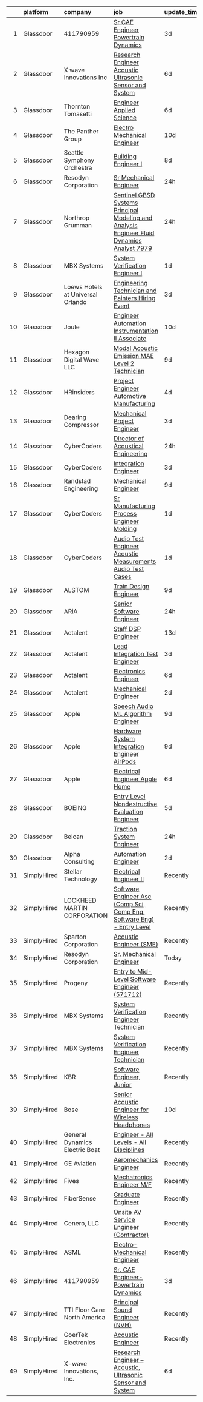 

|    | platform    | company                           | job                                                                                                                                                                                                                                                                                                                                                                                                                                                                                                                                                                                                                                                                                                                                                                                                                                                                                                                                                                                                                                                                                                                                                                                                                                                                                                                                                                                                                                    | update_time   | location            |
|---:|:------------|:----------------------------------|:---------------------------------------------------------------------------------------------------------------------------------------------------------------------------------------------------------------------------------------------------------------------------------------------------------------------------------------------------------------------------------------------------------------------------------------------------------------------------------------------------------------------------------------------------------------------------------------------------------------------------------------------------------------------------------------------------------------------------------------------------------------------------------------------------------------------------------------------------------------------------------------------------------------------------------------------------------------------------------------------------------------------------------------------------------------------------------------------------------------------------------------------------------------------------------------------------------------------------------------------------------------------------------------------------------------------------------------------------------------------------------------------------------------------------------------|:--------------|:--------------------|
|  1 | Glassdoor   | 411790959                         | [Sr  CAE Engineer Powertrain Dynamics](https://www.glassdoor.com/partner/jobListing.htm?pos=102&ao=1110586&s=58&guid=0000018248c0526cbff799bdf28f8715&src=GD_JOB_AD&t=SR&vt=w&ea=1&cs=1_9f23fcc3&cb=1659077940168&jobListingId=1008028442391&cpc=AE1C4A29E5620778&jrtk=3-0-1g94c0kkmgsqo801-1g94c0kl4ihmm800-e59738c53313f3f4--6NYlbfkN0A4alNn5c1EMjHZlECe8pxJIEKZTj16jdbpGDS6uC3CgTpqDe6PXvLp1h3jdI1UocztM-V7LUwnu8WvW-OXWFywH5lHH0vOp6VSf4CsNIOuL-cnHXGZ9PzuedBLlEL_QQxFREELezWLt2WSgIlkqdOVEeADOh237jljNICASKQImNOgY4GaG7Q5xEeZBPFIHG4vwYQaNFF7sPatB336n6mKL_-UOuOlFXiso1jdlYBcVOItojmeISlNfkUnhmTW_p80onebtj-oTLHipLOX42BlxDAaX2tKao3B0CjATppS3-fyJJMKbO-PN3bgr3iOUvIu2IfEusb98RybiAGNjIDrm4-KCUejoeXUKa2JcL3MOhJwex9BKypgA52LQvAZrDU7A1o7gg6oaLnq0Qch13LxazBFiGKD_-EgoixQUGH7h8lhiZvHxLXj63AaRWyXqRwnxzAbR_H6X5bWuJrUyhECDn_QhdqY-paj4Nbk2lW34hCEzSfQEZkfylmrjdjpxoP9wFGdArqP8f1ZKtmboBD_V2Tiawvzy8c%3D)                                                                                                                                                                                                                                                                                                                                                                                                                                                                                                                          | 3d            | Novi, MI            |
|  2 | Glassdoor   | X wave Innovations  Inc           | [Research Engineer   Acoustic  Ultrasonic Sensor and System](https://www.glassdoor.com/partner/jobListing.htm?pos=103&ao=1110586&s=58&guid=0000018248c0526cbff799bdf28f8715&src=GD_JOB_AD&t=SR&vt=w&ea=1&cs=1_d833a974&cb=1659077940168&jobListingId=1008023007042&cpc=1641D5D5536C06B6&jrtk=3-0-1g94c0kkmgsqo801-1g94c0kl4ihmm800-b068819ec5f1cad6--6NYlbfkN0BHIfC1zsKGIu0R3teaIu8liT7fbRNLaQeDQfcPJweUK9FtGyWMTNeDd1zEHevLDgmM9c9hqUONlpUtFbzT3ZiffslUtdCCpni17USCT42k68T0TmuBcqqW_ER1NZ_FGkun9mKgyGM3HFgbFvRNtkEy-PMpUdrKQ3ogIZinEeQF0987CSResEQ2Dnmf8J09L8alG2Zh12TAFddxEXN3gbfMt_Fc-kKfbStVnqUM3cvcMCsfD3gjq3zsijAGxLDPxe75_OolYnBLKSUhBp2fMoGQsqTW_GyEO0uOyLiADd9cl_5WJXAXQU5kcYY8JEafltQwlYP3z-5Sk_i--DWu98UZQsAIid333jg77n84-ux2_enwE8D5ml47elbjOiZU_PxROlSQafj0_7FvYzB9zv0tE4CMJTuLWupBhXA39LytRLEPAxWqz02JZfQjjGHgaIO4KUswt-91rJwnwTZW5gebmsNTQFlFzysBMoYWbKSIutbdUmd9Ifn-STDS2qOrmIqOsPfxbrkG-M8CzXUCYNMmwKQM7_Sow45pSKwQZGiyw6W98XKUO975)                                                                                                                                                                                                                                                                                                                                                                                                                                                                                  | 6d            | Gaithersburg, MD    |
|  3 | Glassdoor   | Thornton Tomasetti                | [Engineer   Applied Science](https://www.glassdoor.com/partner/jobListing.htm?pos=130&ao=1136043&s=58&guid=0000018248c0526cbff799bdf28f8715&src=GD_JOB_AD&t=SR&vt=w&cs=1_f4288322&cb=1659077940172&jobListingId=1008022791354&jrtk=3-0-1g94c0kkmgsqo801-1g94c0kl4ihmm800-6866a12bafd4f0ea-)                                                                                                                                                                                                                                                                                                                                                                                                                                                                                                                                                                                                                                                                                                                                                                                                                                                                                                                                                                                                                                                                                                                                            | 6d            | Albuquerque, NM     |
|  4 | Glassdoor   | The Panther Group                 | [Electro Mechanical Engineer](https://www.glassdoor.com/partner/jobListing.htm?pos=112&ao=1110586&s=58&guid=0000018248c0526cbff799bdf28f8715&src=GD_JOB_AD&t=SR&vt=w&ea=1&cs=1_5b52a4ea&cb=1659077940170&jobListingId=1008012152413&cpc=451933188B21919D&jrtk=3-0-1g94c0kkmgsqo801-1g94c0kl4ihmm800-1b4b3d4c5c5de8e7--6NYlbfkN0CNPMheye81CzYnvunZY7yovNfSZKsgaMjzK-BTgXufI2fDZqb14OtID8EITmQy8dMzcIOru73pDKHPrNY-MK7sf-TavplzRMUtNmfhs4UtBexdbvnY3PLr7KnDrYeBYwXMUoTHBfN1mJn5LLEIikLdICZG_lovf7skNNzFH6Y3acbBQ15OpWQgO0URCBp1U2w7ZWZJaor58sbIQbaTehf0bBnVT_KFgG7FzEsrqWam1DPZVPBPnf6-htANDcleFfhqgfSVFB1ZtFWKOHoTXhINk_vv5OLXiU0y2b8wj9GPKqpGvf181RwBe72aRvVUqmOLs5UZxYF2XQingyOU6wLEyQW1-5YGv94FQEb7pkkRaimbER8vavkte_p1tj2DiAAajXLh-UDwNDX-d1KOGmi-Nuh_xA5kTD3-_AUszQsHiZbpVk1dOVZ8x45wJSEoBjMl9DcJOSwjQ1pRyicQSw2A5Jz8AJ4kvkteqaPTZdzQnIQknzLTNPp_cVOdg5s0YLbDrf_CCah_zg%3D%3D)                                                                                                                                                                                                                                                                                                                                                                                                                                                                                                                                                     | 10d           | Littleton, MA       |
|  5 | Glassdoor   | Seattle Symphony Orchestra        | [Building Engineer I](https://www.glassdoor.com/partner/jobListing.htm?pos=106&ao=1110586&s=58&guid=0000018248c0526cbff799bdf28f8715&src=GD_JOB_AD&t=SR&vt=w&ea=1&cs=1_f12935cd&cb=1659077940169&jobListingId=1008017770166&cpc=DF7064BA3070673B&jrtk=3-0-1g94c0kkmgsqo801-1g94c0kl4ihmm800-dd9746400180b1f2--6NYlbfkN0AdHWfR3D8b8Eonp31kG4JxtsTQErMCr1mjBfTXxBp8Nbji8Loe1PwAk77ggdqCHAeAY-_LkGFiWz-EXb-gHgLP0rol6CnsYs_iSTwxLuVL5wpCHJzuAIcyyPKKPjVD8Cbd15OInHyhxkQXrUxc7nPaGV6a8Getz1GSPF_EVKTvl01rPre1QcpsypT5oLKobUwFCgnppVKT3vQUTMbyZYn88fliUJy4jGC8EIK68QPK5Zp4DLHDBGHzOGctDM8nSmGVgBN1S1GbiuBZolVPVX5mR2P8f7M6gIM1tETjZmYej3ycNy6iKxgHHAyE0vAi0IpKC5Y6YBrgP2MviPO5mjP5BeZXr46TkCBbM3wS499bEBmznJHBIz8XmzE8WykmfwlgU18lsbtvivRta2sjZXXIlY8BFiVtmnNaoIhdLe-D3wXwuZs7Em8nh-iNLheE6sqG8SlGip2cepKEDAXeRMBthDHV-zFER2QXaN99bw41Z7ZvWOIWUpMa2vr0r90d3d0%3D)                                                                                                                                                                                                                                                                                                                                                                                                                                                                                                                                                                           | 8d            | Seattle, WA         |
|  6 | Glassdoor   | Resodyn Corporation               | [Sr  Mechanical Engineer](https://www.glassdoor.com/partner/jobListing.htm?pos=101&ao=1110586&s=58&guid=0000018248c0526cbff799bdf28f8715&src=GD_JOB_AD&t=SR&vt=w&ea=1&cs=1_bc0668f1&cb=1659077940168&jobListingId=1008035804954&cpc=F546DE690489C073&jrtk=3-0-1g94c0kkmgsqo801-1g94c0kl4ihmm800-2942c0757819709a--6NYlbfkN0C0w0Hs4K-FXB-op-AEaD4F38yU7_A8mJekhK3sBcHv17xHXVuOCj1K9iLaBfAVWx0G2SGf65lW_sEvYSoKAXmU_DCY2Ne0xBMd9ks2qmhn9s1zaVYkTiiVJwe2H_BkzSyTmcSE2WEIhsEtbbA_tpiBtUw7usSLiz2S-buLWF6bmQn3__jlNdb5qA12VxvotSkftu8VlTQxrPa7JgY0L2RvtHougX4Ck4GHO8duupbELPRXCX_Qfm5xhSHhi8eN3jEF4iR9mwLAs3q-SzqkPCamUqabDanYgC4Q9LTCpvdUoxj53Z55ABHO9xRuw9_9MeZuH-pCavHlnbPmZSyZBsgX8u6AK2k8fYqFvKrg10Wf9or-m6iBjmztZBDmguIwc197VoyVyHG-soc836G7CEf5DYwf_cyCSKrHtQq1TVUuipJPIAeGcVdojzMrN6BC0uWBHxsMBnfmz85_GjCZq1pHQmaEBYlfT2A8MxjmWmMBGZn7uGr5j0kVUPqq3qS9Htko3Mta1J5WlwZKWuK3sOTl)                                                                                                                                                                                                                                                                                                                                                                                                                                                                                                                                                     | 24h           | Remote              |
|  7 | Glassdoor   | Northrop Grumman                  | [Sentinel  GBSD  Systems   Principal Modeling and Analysis Engineer   Fluid Dynamics Analyst  7979 ](https://www.glassdoor.com/partner/jobListing.htm?pos=110&ao=1110586&s=58&guid=0000018248c0526cbff799bdf28f8715&src=GD_JOB_AD&t=SR&vt=w&cs=1_983aaa74&cb=1659077940169&jobListingId=1008035919145&cpc=39721386339D0809&jrtk=3-0-1g94c0kkmgsqo801-1g94c0kl4ihmm800-5350d5854287b884--6NYlbfkN0DPf8Tf_oakpB62WadId2dzQiWExtALTi0lpCM--zHBL1trAzPQuAwg5oNkOU_MLY3g7wRQUCf9huknHwWEvSnG_xkDUeJuY1BwlgK_WR3myk4BOGP2ouG3wWtWISqZdjfDV0gdGAJ_wGsuT9y7AXbIIEx2q-hHWRazUUJm2Mv7MXaoq-zaBjlJUeI89z9MDlD81-nieFRnPU3fhFjAab7U7FvzMKByVmf-uHdVsWs1mmxPGnBNv3ryVPja6EwOaifY7Yw8R2XfkyXNjyjNbR9T6kAJFj684hlDtWgr0oxfvw9odnBBBXNVVC2gbIKTqG0p5fI2HCBrxWgYwY1pfcZLf0cjQecqnBd2RSJ-GTqUeXMN7gNzDwZOywJSdD9sumbjmJ3liOciVSaXvsKc2R71-8k9DpTHEx9xrAIpNp3RsjJo_djL3S1eoAWH7_pc9k_k-tBshHITYRtK05LRYfpDHzIJYGUyNRDmdodsVd4l-WAjvG2YHIfDsKPomXTqSYY2Q7zPKWqtf-U92RaEe3ZHjUo94RWY61zuM9KD79ZOvcR2-rnVtnCjphcAad7Q5PMFzSeOh8aeABuJtPgYeGts1IFyFvyv8hN5Mt_jgFLo6jVXS-MM1xGNhaItDYFqtGgNFyb-mP6-mupruKM_vEVT7Wk9-OJwdQGIcte-Al0PtBjGOeszmy5vlGlKBHkdIIDW9t83IbSnzcOxT1HFmlDtI7S9xjT9kyxyBTJcF0kIIkahuh3I5ZJCOL03Rky_U06KM_zcBccLWd1yAUDN1fZq8FWZuXb8rpVD7CrQAis4Hy9xixi0_M2lEMzqhpQtVUKo-2bA7fmAGfBkb1nG0b685z49tlPupAg9Nz54nEey467fHbjO-JhN4HEir79J19EMmnjHMlsMV0Faz9wylS0r8MgxA4NXYD8OFbfLBcwrmsiEh_ghjiDjw8uyllsazcG57nh0Jen8pv7b94TXFuDgEPMgexFUiTo%3D) | 24h           | Roy, UT             |
|  8 | Glassdoor   | MBX Systems                       | [System Verification Engineer I](https://www.glassdoor.com/partner/jobListing.htm?pos=128&ao=1136043&s=58&guid=0000018248c0526cbff799bdf28f8715&src=GD_JOB_AD&t=SR&vt=w&ea=1&cs=1_5a091950&cb=1659077940172&jobListingId=1008033823699&jrtk=3-0-1g94c0kkmgsqo801-1g94c0kl4ihmm800-d1b1591de97591fe-)                                                                                                                                                                                                                                                                                                                                                                                                                                                                                                                                                                                                                                                                                                                                                                                                                                                                                                                                                                                                                                                                                                                                   | 1d            | Libertyville, IL    |
|  9 | Glassdoor   | Loews Hotels at Universal Orlando | [Engineering Technician and Painters Hiring Event](https://www.glassdoor.com/partner/jobListing.htm?pos=111&ao=1110586&s=58&guid=0000018248c0526cbff799bdf28f8715&src=GD_JOB_AD&t=SR&vt=w&cs=1_493343ea&cb=1659077940170&jobListingId=1008028551687&cpc=82B3195DA92CAF92&jrtk=3-0-1g94c0kkmgsqo801-1g94c0kl4ihmm800-d597c8a9f7614462--6NYlbfkN0Btxs39KmTzjw_u_hUXcyTcLpNeUj18C2Nw5A7DCW0FWIDIpjSAJG27Yc7pktlnVhUUsdOClVeQTtQ3op_e7_IRDBISqi-jWiSsSF8cNzGSppOK_vMWbTHpsjLMSr_vHMzC4rmEGJje84z8rydK3upkCd0Apd8ncrEsMulo-jAZXtTYTdALWTZL2b1f0ZqStExFvmobVWjLIjNIvRCD-X26xFdbpHYoTSPDzfInXsxBU_WXmBAFOVrpaT3MoFKw7KDM7KdP9RFUtmw0ggBL-fg6LdQUyP8A9XTh0tA9lpMYf0LIuVJMdl2FKnbPQLudO1v0QO_RCNSu8_S6-UhqlHV7BkM2_2uYbXP-j483_6o4v4DLqg7ggS0aRk5s3u_RGMr650l6ZYAxMfPqdkJnEx5Qyh2C_JbeP50WUalflH27ub9Q095rzcxU7q5WISikPEp3IbgfnCKC3Rz7NB3N9Z9iIF1jycPRayNXDckUCPmzHFaf1TYCAP7SSRBvBMh4uvm5cKJlcdBn4CfxHmTRhOhNp3s5MKLQE5ipRpX0CUFIjWCwlhOugETOTyrCs4BmPlJHWyqRDvCcQ1bfram4SLEpWQOXCDZjHK9dKwnX6TCIYje4cWS6q2U6-rNYCQRyydkcmkbBjTU7l_XcrqE-NbXs53RxRqepFNAsoRZhNgKPSDu5pNx1-1lpHguNkAhh5DLpsxLRDkAAUxSazvNo-Kr5fwRjJ6qLF4PEK6pqT8jSBg%3D%3D)                                                                                                                                                                                                                                                                                                     | 3d            | Orlando, FL         |
| 10 | Glassdoor   | Joule                             | [Engineer   Automation Instrumentation   II  Associate ](https://www.glassdoor.com/partner/jobListing.htm?pos=122&ao=1110586&s=58&guid=0000018248c0526cbff799bdf28f8715&src=GD_JOB_AD&t=SR&vt=w&cs=1_1850d968&cb=1659077940171&jobListingId=1008012371954&cpc=1FDE87803EF93CD3&jrtk=3-0-1g94c0kkmgsqo801-1g94c0kl4ihmm800-ee78424998c6d671--6NYlbfkN0AXtvPDqDev6liskt-h_3vAUEMM26GmMOlWYCAn-kvNiXTWhOpXUsJAzHKzhdDJA6zHqXVxuB8wfSBkVIxqhEgnvXRKaQQ4fowc9Xs-8TmnBfGj8huXGnDxAkHh9H7OSQRS41py27xbtg6yGS1_RRkKfQI3270QD9EQP5OygTBnGKLUfjuCnIGVrK0nB8DKft0xa9BzkyIbUaLI3qp2y4-wqTwO3JA-yjSp2KyS6zXtDee81t4uQ_zMpeB2CQDdyxvFfnK3xqvNzMZ8g9G4USaxJIGMOQ6CvWxfYcoVw4egFB9hLI0cnnGXs_tXajRRQrqeoFO0xBV6PRYTWExC3_-123sJUNpFaPNRIx_ohhB4DDYHXG_-8yYvqA8eESeYbDv7ode2xLGiM1kjpFv9B3fVKwa-oahEPQEJc7lUMF94JTUuanuNokJNaLaplxo8Fi6xJDpqRKM-5mW80h-qQYsaKoBXj3z1_7-vbWtjsU2pJ0p93gBC4WMcrF7tQsK1Lwf0YYaWhGnpfraQ9Bgj3iJBflQ_rwSTOj6bo6u0Tx8XeODXnk2tbbse7K0R7pQyIYG7CTSySpbWFPoJ3X0zvtcXsM3bCGP4bGFkOSKZZo6u-w%3D%3D)                                                                                                                                                                                                                                                                                                                                                                                                                               | 10d           | West Point, PA      |
| 11 | Glassdoor   | Hexagon Digital Wave LLC          | [Modal Acoustic Emission  MAE  Level 2 Technician](https://www.glassdoor.com/partner/jobListing.htm?pos=105&ao=1110586&s=58&guid=0000018248c0526cbff799bdf28f8715&src=GD_JOB_AD&t=SR&vt=w&ea=1&cs=1_db2721ba&cb=1659077940169&jobListingId=1008014626991&cpc=55FC80EBF760BBE8&jrtk=3-0-1g94c0kkmgsqo801-1g94c0kl4ihmm800-73164d5704ffe1cb--6NYlbfkN0B_wkbVjgF1hB2Tnb2U-VUN_H1xKeJoO46EGKg0QoxHYmZbCJRLwe2_Tz5rNTkyva3bzHqfYHl51V1GB_BhBVEhrvW2Jwu5VkCSoebC34xX3hxylHiqGZyfrS4DYMnF8nzMTYGc-KmLw7yzPPQRIsuDrfWz7p81kwb5dEJW8EnCXRGj5w-BsHvVETCfV6wdJlyUiwIlHV_XIGHP-kGz1fRzEzSa01sZX0Xl01CHlJwrnN1o-lf2W1QGtKvBYq7r6VPyX8l1RW9A-1ccQu16VVYWfaavfBzUs6v_2KI1pBuX1xFPXzqi38gOnFsajiXEzywTHp7QtqvmgzkgbRvQAOdZw6ssYRwLUt1tDaupL07YVm6-iQCr1WPOlrbgSmZDgTmKkq-M_5B_xZ8NWBZ9QDWunOEhGSe3elkKRFpYYAFwpJn3-fXs4VmgCXFo3eidHpuwGVwkQHS8Cju9AvxrmWsYP7OZlTjRyzcNlHnczb-iG3Pe09jAxBmnAnZFv5wwkQeKV4uLD-fI9LgpMmHvNd9MCjzmwvuS7UqSd47TXJktwA%3D%3D)                                                                                                                                                                                                                                                                                                                                                                                                                                                                                                | 9d            | Centennial, CO      |
| 12 | Glassdoor   | HRinsiders                        | [Project Engineer Automotive Manufacturing](https://www.glassdoor.com/partner/jobListing.htm?pos=121&ao=1110586&s=58&guid=0000018248c0526cbff799bdf28f8715&src=GD_JOB_AD&t=SR&vt=w&ea=1&cs=1_c5aa3cf8&cb=1659077940171&jobListingId=1008025898976&cpc=1FDE87803EF93CD3&jrtk=3-0-1g94c0kkmgsqo801-1g94c0kl4ihmm800-60b6f212f1566fda--6NYlbfkN0C4qB7xLoDUSiE3s_WyTyKRiKAXFxmLj1Wrow-UJXKM07GC0R1Wz9IWXAjmJEwLP6ZJn33qDlVEc_dN5bHLyJm8oerBAFNxZUL1cg_C0iYkVOiqdHZ93BUqlfvWrhLRbXWycp8jGuj1RIqi6aYx40kZrLsBRz032cNVKtkROWv0No7MwMjl9HxGjnnIVsclZicXeZGUW_1XRe_61QYvoowjjjUn96U_99QUF-0MOc_6XjTXvY1pGC3PYLtFLlTp2Qctwl0wXfi1Tc8KN1iEIfLNiQysoiDyKLo7tdxnJheahbjeGxMyfPFac1E0w8fDQANXKFD0kOEeQrOmODnqwcvjUaCpUIYbLf6RXkslsl5OyIYaGcFvWVapdqe5ll_jZutoQ8rV-fKZk29AIvA_XLGGmkjiMTVA4rjQUzEzSBCUZ3jSCkPymuqAHrlJp78z3fxXV3_bhKP5_vUxvxBrFBGHjTJ2OPaAvE4KU5iU-QDsPJeaN1eli2nUiCq1rNMFB15EIqUAqIg8-Q%3D%3D)                                                                                                                                                                                                                                                                                                                                                                                                                                                                                                                                       | 4d            | Piqua, OH           |
| 13 | Glassdoor   | Dearing Compressor                | [Mechanical Project Engineer](https://www.glassdoor.com/partner/jobListing.htm?pos=108&ao=1110586&s=58&guid=0000018248c0526cbff799bdf28f8715&src=GD_JOB_AD&t=SR&vt=w&ea=1&cs=1_9eec34f5&cb=1659077940169&jobListingId=1008028098854&cpc=3DB599BF2F4828F0&jrtk=3-0-1g94c0kkmgsqo801-1g94c0kl4ihmm800-51ab463d0cbdf18a--6NYlbfkN0DAfyPevOjA9oRuvxMqDZ2I9ZB4SUJH4CCpekXu_Ea9Roroa2fwvWo2NWf8lfGdzFgCVwdiyeWrdk-4b02805ukyMekMl1WMxDpVdaB7VzaTgsB8F8dX1ZcnZQPrpVlWXLRryUB0jWTib3h1vOb6dyesd7FEYlNsxaajX6FHCa3shHPEh16s1dff6bymmWTccthFtSL_AEc8E0zDRkoPj9s1RI-VkoHbLjBMrXu-WZCveq1tX0gJLVWW_cEi59iVWomykXuVnwS-0gWVIY_yHJKaiI5QzipGzly8ZdKHC_XiTCJGpkA55tuFyNEGaWVm24t8kAxXIzawa0KAndKt8PQfV7fc4lV7_BA1K7i06auioD91eW0jbS6WOOOx764-gHobKilf7pZBWv2x-2wAuld8Y68UOe_VMAIawnmp6Zx5KrJskqiEMRrvwXHBA1Z29toAm6K5VmI1ZHseHgmZU9LBRYrwp5xOExL1XYm4OiifOBy8XXAGvbswSwQTv64NG6zMaJKUEOX50QprZLjMTDESWTEC_McQTd57xH8UkNRLwKXyIZ9aQQH)                                                                                                                                                                                                                                                                                                                                                                                                                                                                                                                 | 3d            | Youngstown, OH      |
| 14 | Glassdoor   | CyberCoders                       | [Director of Acoustical Engineering](https://www.glassdoor.com/partner/jobListing.htm?pos=125&ao=1110586&s=58&guid=0000018248c0526cbff799bdf28f8715&src=GD_JOB_AD&t=SR&vt=w&ea=1&cs=1_819ed95a&cb=1659077940172&jobListingId=1008035740746&cpc=C4A69CCDBB3B9599&jrtk=3-0-1g94c0kkmgsqo801-1g94c0kl4ihmm800-7c5cadea129ef20f--6NYlbfkN0CpFJQzrgRR8WqXWK1qKKEqALWJw739KlKqr2H-MSI4eoBlI4EFrmor2FYZMP3muM1kHeI-_o6Qc90nLntglvGly_q0m6TMBYOZiuIz25Ok8iX25teAMiSZ54O8Ubwk4T0Lx5UiBuagl9ILUNdoarghR4O_G6wXo4KQUH5mUlGUINMEzdAv1BgIM4IwzOvMnEHncx19PVzDPKqxN4-CCL2bFd555CRNK6iuikQFExfj5S8SVJKB4v2NAwwX_clbtEFZ1jGmIjMqVGbcRaLYVL6ylsj_zm692G4pd7FrBYTJNja7Lqe9GwHCLjGfK8wzWr7PO8cA9uW2YP89hmQcTmd9QYXquAwPFleJXch5lKTNvxqAzpP7aVAV17r8ZdUk4TP7zW48rri3gPetLhiSbqG1WN9fBoCKy9vLnpN94oaRZrOXSPh7rHYTy1SQYiWquQO6G0dloPWOejsuwjdp24E6YFgI78DlVKcjOFEpQDneRpElhkZ34f4voiJnldD733wZ6gduoDXs1sHxty2zysUAVsIRznlev3nsi7m3XhtiSafycSH-Wp6MRKe3A712Tp0UY86fNlpALLwsWRRrCmzfWEne1_prWYzHHilAFIIaC-FgjJC47eR89vwl4JsyiAmhU09bCRtOTrzpPEN4bGRURTznhZI51QYlqt8vLR8Px4vzc6NYkZQ-v3yf043VoAbj92dilY1zloV-hrOlk4nCutzpN0_-kh62xxd_AWSvLyqdGNmYrXpilus-E22kSQEykMX3_0LLA07FDHUff318qIqkglihZqHw95ZXSPb-LHMf-q8zZAdgXv9JyC8wq11LjAdCQx-bROsAEp7Px8CVu0XKeAoR4wq5MtQuykNC1K9M0fZqHALVguKIsr7IHQrjwo2AKJ1GzlKrhEPol25ALyHHfl5e0Afw1Sif5Qq7XUE1B578NbyWSa5mq1iYT_zsX78u926saemnQHJ8vuRG-RnGCZ1JhmTa62lduuJEDcH4sBpFLBBJnh25crHodIYlHj0MkJl_qg%3D%3D)              | 24h           | Memphis, TN         |
| 15 | Glassdoor   | CyberCoders                       | [Integration Engineer](https://www.glassdoor.com/partner/jobListing.htm?pos=118&ao=1110586&s=58&guid=0000018248c0526cbff799bdf28f8715&src=GD_JOB_AD&t=SR&vt=w&ea=1&cs=1_41dd0303&cb=1659077940171&jobListingId=1008028546426&cpc=C4A69CCDBB3B9599&jrtk=3-0-1g94c0kkmgsqo801-1g94c0kl4ihmm800-ae9a705ada014809--6NYlbfkN0CpFJQzrgRR8WqXWK1qKKEqALWJw739KlKqr2H-MSI4eoBlI4EFrmor2FYZMP3muM1_EXMsZV3kh8tIIIxw9xVUrpzFIBj_cIrh8m01nH7Y08oynxT1JJL6srTrmlosiqmP-Q_3ezAuCQJadnUFw8jDMLY489wUIEYLMKQnEDC-5XRFHDeoDMygXkrUM9YnzzFnGZUnygial-oro4PJqPJmOBZmSHs8Wr66O_MqRP1A6jy9xRgIsWQ7zZF86uVebjvcpfQiZMMqi0wxIpS955ipyQZvczPYVe70seFAKBAlwTZ-wQSiW8yFLchT-Vfi9F-OxwptxRl1HnFMYutrlDbP-UBsoNUkgZjRBG8uYC5q1v6ZIAMTNXFwUE9FFnqfJangQS65aNzXQ4pk7LEqB78e1tqL_GlBsIRP3llvoMuV5k-mQDNt-miLMzJFiZ6CMYdAPO8Yuy7i1k_VfGAc0d29xsc5w_1He91Y1HHB0yOQw5tVOnBKkzw_cZ2SWLUioNTtitI7VHm2SxfOmWqa0ttZxC5tUA6lpN-5_01ndk1YQM6iCyxkkM5UzsmX0yMkREBHnliToXvulXYdCLjK10Ko_zgxcpV4PDala5m4_f0eRYlN_T1WO5MJfFdJV-ubgt6jGwiurd8oKaCVixbyR7EBePjzu2AJoqwayQwUff_BqjvntRxur4id-8RuL8xvIFK_3burC1BcTNfdWWv80B8m_jrTjBXTD225bSPTZqUCnhBs_IO3WXURop2hHwl7lDMAP6gPUeGtv157T0oyTuJrpINIuyVVCBwTym75ctDQiHsK13B9hngK8N-WFaZL6Pv1eTSE5BuB_3w54ZD4a30lIrys9f280bBCrBuwW509wXRM3gpjzYa2fLvKZorSfVpefbSJfmu67wu-C4x5xTFNpshW3PEWfN2CXJhxQLuXw47ITRxtHoeAPuTs0-wKdjSEkTb2EYiBpAkA0I2ACnT861qeMxf5A-8%3D)                                                                          | 3d            | Torrance, CA        |
| 16 | Glassdoor   | Randstad Engineering              | [Mechanical Engineer](https://www.glassdoor.com/partner/jobListing.htm?pos=123&ao=1110586&s=58&guid=0000018248c0526cbff799bdf28f8715&src=GD_JOB_AD&t=SR&vt=w&ea=1&cs=1_7062f99a&cb=1659077940172&jobListingId=1008014630480&cpc=FA84DF7EA1EC2398&jrtk=3-0-1g94c0kkmgsqo801-1g94c0kl4ihmm800-28b851bdf87c535b--6NYlbfkN0BDx217eft1lC7uqItkaModCFPNh_e0lnHdKkvEJecXwu4gIqA7CFTnvSYR8MShG5aIZm8JF8sUvns0SK3lM58sRqmSkfk2LUUNW-iATOsqFIyiYoslLpz_Dw_aMMBjU-Nq1aGWPz10gBB6JwlZB2rsJCPTPbP1Z76ZeWEnjTJ8hiIFMRgt6sYssCwgHBK7rbToHt4qdDrkdpB7bIyP4kFIetyETPZnNVkTtB5C1-u4NRA4g60rAoGiykdtYTnBb4AQ7yehUb9hAsOWhWj_b4YESufN0iJjlRMRA9jPCqaYApiQp1Hq-JhQXMtmcnhWUVKW4uy_jhnu-8Dw4G_9h7qnJLC5BRon-s1cwy90K1P9yaKN5GwcfrQ7BUThImmAv5mOYSbEBlaNbyCWaT3RZ4vvbTRnacTmcB0Q1f2vIFRrUWyzsu2TLHkhSAeksCtu3sNQ5ViLklfoLnVuVsUsN1MPQWyKavpmOOHLrvLPAr_OdWU-KVyTNzZNFWFqFjKZpHbKzfwHfnV0lYPQayYk-aQFMAZOcU_jNd5rYrtsOeoBupWpAAafRHLniSJaoHxqAk07YF6ERBWntVmMHfYZnpG2yg2czaZzTk3Qfxc_tkasSGMX_WgHMLuM_yJse2L-xeguQChbaoSYTQ%3D%3D)                                                                                                                                                                                                                                                                                                                                                                                                                             | 9d            | Framingham, MA      |
| 17 | Glassdoor   | CyberCoders                       | [Sr  Manufacturing Process Engineer   Molding](https://www.glassdoor.com/partner/jobListing.htm?pos=126&ao=1110586&s=58&guid=0000018248c0526cbff799bdf28f8715&src=GD_JOB_AD&t=SR&vt=w&ea=1&cs=1_e31361f7&cb=1659077940172&jobListingId=1008032889034&cpc=8795CF9063CD573D&jrtk=3-0-1g94c0kkmgsqo801-1g94c0kl4ihmm800-2e5d6a0ddcb3fbe4--6NYlbfkN0CpFJQzrgRR8WqXWK1qKKEqALWJw739KlKqr2H-MSI4eoBlI4EFrmor2FYZMP3muM1rZFmqv91gHHsuIdSz9bm813xEyOSelTJIWt_lWYQ6f0AGKRUqkiNeUc_c4y7uMtzV2elu1JS1NqiFTH58NFTd0zISVqTvn8xYOooV1YKp035fUPia9jWU7nGfF_yqxhV8oNFQRtRbtabBLPJA0kj7iVE06XLNf6x-3PN-uuxXJjUtOcJpSnc9q76xq0ckkP3GsbWblFimHXd_dFwhrua9ib49f-PFBgPGYLphaYd5eeebV1Y-tFsSOxY6-P4KPBMwH_xYXk7VnPDecrVG_dAl4cK89Nr4OMvVelObV4uqVo_YOuiMomSU5MMAVKfpLmlADA2lD6d5H12JAkH_JYBSkb_RxTf_EVoBHgUZ8m8I30vTu6q3m2vMfgHQJSptrqPm7AqM21eU8FRv2HB_KKaXBZ2UncHPbgK6ZBTBUWZR9yZvKEjDOoY8J-_9IgXZQjgKeuW4-0J0LNaJXPla78aCif2cZfFa7OHZCe1kIZK0QXKCNOFnFHrG9qMqr7s00smPXN4UsIHFRwnWbWUth3Y37tOBFsdeGyGds2e4lpA0CXKhbCBAtaHI8EZ6wVtGoJZiIJt-_QASM_-NY8Ar-6851WCaEXRUKuqW8GiQ2BTcj9c9kQKXCZYck-joE_1oDJ9V_vzltOdVYch6aHePQh02uSuMDo85zF6sqLyh3-1CfkhEKEEoIL3-3k-7pBJQR13DVSwFdfcLnoEOr1Wj3XjsDWJ9Wq0FrhsZkXg2xh_q8qx-fehEF0nMQekOWHl2yK899zWZPS7tnj_jjXQqTaeucCCOec1wHYaGFjb1qYf7-N8Z4lEjsdo74YEf8aVttaQ2LSMBl4sQItgwKd4DmC8AgRD61b-_ye64bIhm2hlghZFbdu_bov1s8X-hbT30JjPcY3txIBwhrDwtWaG25jvYm3YuSWa8RBU%3D)                                                  | 1d            | Santa Clara, CA     |
| 18 | Glassdoor   | CyberCoders                       | [Audio Test Engineer  Acoustic Measurements Audio Test Cases](https://www.glassdoor.com/partner/jobListing.htm?pos=109&ao=1110586&s=58&guid=0000018248c0526cbff799bdf28f8715&src=GD_JOB_AD&t=SR&vt=w&ea=1&cs=1_dc663ab7&cb=1659077940170&jobListingId=1008033321540&cpc=C4A69CCDBB3B9599&jrtk=3-0-1g94c0kkmgsqo801-1g94c0kl4ihmm800-eff8920640ed4b2a--6NYlbfkN0CpFJQzrgRR8WqXWK1qKKEqALWJw739KlKqr2H-MSI4eoBlI4EFrmor2FYZMP3muM3zfzcnN-JvHj7LTCQZC5vYVfsn4z6aU4MeZpa0MZACZI8bt2pQsz_RzuLoElRrCY6vqb0WM51Y56QS2PXK23toj2WU7UiHUGQF--wfmXmnABd2wEw0LPz2vBFGyWDutxLpwoanSciTPiKz7sRbLZANna0R6PH60aMblL-J2jN8qUAqc4E7-8PLuKS5ZHQEpFnTb_99l6I5Jjz5XVaz3IjiwOFbf8kEkE-Ve0BD-UjUh55RrFVoUBc2hfoI---nbbgQ84JSg5ocPC2Q21MTyJWy5UuDdlQcU3oqpt09mqPYh7sKeqyB100-lZErsvMuURk_2zmlh6sDpvuRAhBgxAD-p5St2jo8pCL-K58s79Be_7eQOwYgea8zrpM6ia6rCIhF5ZUlqvuGzWCVGRV_1TuzZXkJLQclJK7waVrVH3MrdfrUZlgBK3mzozsNy_pOFssLRmoeoGQqMhVCwzDlBCWW_JP60C8l8i4p_2HfXPUSDvcNEMgsiSTUlr6VKKMCSovW1g1cZGmde58ajsVxzpvmp04Jpp0s9noQDJE9RywvV-UAbGIi5b96uBbsP8T6K43zZ8p2ifG2XUpKLdxvneRG8IHe8QA_rzZuQBVkLOyMMsXYbEKxUYax46vT_VRWGlWf_nAKmaU0-5qhpGpOKAxMex__tYmTAveIZPyMA-4e1xrroDJra_CTu7mxvxbebtFMC2Zc2InZwkJ7003AM_Wyc7SzFY-NETOMrQA5Cs1PnsNg3WIzBiW4n6UjMggDeNWKsrYrFXBP83Yu259xIr7JEIaUbvX8S-wTyGl0bM2TUSL9TtDH6ICBP824CTqPZsiCdU0dwzA2cW62fjIiotosvpth4LdIPIlBfNLyXf4wXzSNyJTInhjRlLYUzUNeF4DfdXM0C-YxWxKr-YK3MgYH9GaaW5VBOA_47eagxIOMHwkRx4vfqQ5v)                 | 1d            | Los Angeles, CA     |
| 19 | Glassdoor   | ALSTOM                            | [Train Design Engineer](https://www.glassdoor.com/partner/jobListing.htm?pos=127&ao=1136043&s=58&guid=0000018248c0526cbff799bdf28f8715&src=GD_JOB_AD&t=SR&vt=w&cs=1_2d119ea1&cb=1659077940172&jobListingId=1008015212282&jrtk=3-0-1g94c0kkmgsqo801-1g94c0kl4ihmm800-0bb6b8c6cb419156-)                                                                                                                                                                                                                                                                                                                                                                                                                                                                                                                                                                                                                                                                                                                                                                                                                                                                                                                                                                                                                                                                                                                                                 | 9d            | West Mifflin, PA    |
| 20 | Glassdoor   | ARiA                              | [Senior Software Engineer](https://www.glassdoor.com/partner/jobListing.htm?pos=104&ao=1110586&s=58&guid=0000018248c0526cbff799bdf28f8715&src=GD_JOB_AD&t=SR&vt=w&ea=1&cs=1_cd03c14b&cb=1659077940169&jobListingId=1008035240533&cpc=3028881457C6165E&jrtk=3-0-1g94c0kkmgsqo801-1g94c0kl4ihmm800-b78ec25a90c1d2e7--6NYlbfkN0ACu_hgM4mYOpGjE6TXudS1eLEYdlotK5aSiNrSIRlNjrOhnyvEHI4weSDMNkvE9D-yU3HP4Z_0EnBQVlRSbZLubfsf3ZK9PqQ_eKRsPjQ-77vUPmwTjIOQRjHlS8X_NvFd8gqXIagl9hj-fpa52cc9sA5AD5--wB4o3yvvGZQhz-9QIDo6J-K8R2KBzMvidDCZiufqBN8L-J9NFROT3XgJPQRA25OYFpWHnzuh0uvFVJaGLkYmBOk6QDEFYXjAA_9tAYsqNuHyC_SiKlgNZ6XbfnxyhhbihXOdig4KvAPTxs2hIBOAgVWsZUumzt4QbE079QC-lysCTHPQ1XOFFwQtrLHz4WT3agUK-3zziBpKVPrvjylDn9BqITbYx3nvyCMGstszXxKlNXbUD06jLbj_gLPnccfsHf6J8Z0czOIBfsJGW-BX5sGYG99R58hZn8WPUArlP2NEUYq2q7V36raciuss_9GIyNxS3vPEJH0egh_fFWCYc-CfgbggRErcQZ--U5EqobBx1Q%3D%3D)                                                                                                                                                                                                                                                                                                                                                                                                                                                                                                                                                        | 24h           | Madison, VA         |
| 21 | Glassdoor   | Actalent                          | [Staff DSP Engineer](https://www.glassdoor.com/partner/jobListing.htm?pos=120&ao=1110586&s=58&guid=0000018248c0526cbff799bdf28f8715&src=GD_JOB_AD&t=SR&vt=w&ea=1&cs=1_694fb9b2&cb=1659077940171&jobListingId=1008009131774&cpc=C4A69CCDBB3B9599&jrtk=3-0-1g94c0kkmgsqo801-1g94c0kl4ihmm800-c98de65ecc6b0d17--6NYlbfkN0ChYVx_I3yfZ_JDY3EFoivtqvi_stwnZ_kRt8Dowt_l_d1ydueao4NE-oUleRJ4yhhUWbqVwwm0i8ptCg9rme-2_1UrCxFsbhgSinNloShU205MwNd3RmZjVjijeq_uvK8tVYmoh0eS9Dxg3Y15h3DNR4e2hnVZhoFIiF7q5EyqZftJbtPdCiVNjuaGwJuR4qdJ59QywFW9JMM86UkAcdgF2WC0a1xRxKNeXgw5ssS6nvyknhrhNUwad9YOJpbiHTAv7jfCI5oYmv5Gso2bjofNOHWr8z9SqEeW827tQVv5BSTnPCF9PriJGw9l_SseBrUpBc9oym9LBybw62i7t1ZaJjK2jgPyJqjFEcc3X9UjBYSn_S3HkFb3QcUqwZAyRVVQ6EEtsnBRyBV1DrfR6wpPDOU9Efujt6JKR4uDDwXPzQr9RzVs2YLMZ65fOhxic2JHe2gnMTeXiKbbZhjTD664hRO5EzjOD7kOMuGzw1pTqmcCp6rciC-mbnDXbBcn9bUhSsMOfZwPE9Y0CyLA33q_n3ITr9OyFxf26_vWRMbl0JQ0fnsP4X44TD6pd_t05ONtZfeW0D7Y59R1sE1770apFqTNu7S08NM1DxbeYu0t1HNHQAW5w6qBbF0xcdn6mkkQr_1OHTx9bWk90taYN32NXeSBeQiR9QsIQrm8pDDcqWiOrMCfTUfS5J4Fe6syiVLgr2_SVyum-13baa-naCV8k-zzjvjBhr1Cva6Tlbg17TC4ZR83_bICLVQdZq-l5eoDCYIGxmOiIxL9pgo7hH_871axxzM97SQUCwPHUDm_vOpDPKkjK44EZUuHfd86z5_CVGDA4IR-zVdvAj7-LultXLtE6TmvbyHwd_h_yZ-YX25IxsPjmF_SKcY1Op2m_TzkTzaKv_elnK1eZrcMndUPCAv0_XzLn9YUrwz9Gw2NoS-dZJ7pz3TMLPTqAQZNKdK4vGbm51cQBGNAAkTTlf47)                                                                                          | 13d           | Chester, PA         |
| 22 | Glassdoor   | Actalent                          | [Lead Integration   Test Engineer](https://www.glassdoor.com/partner/jobListing.htm?pos=117&ao=1110586&s=58&guid=0000018248c0526cbff799bdf28f8715&src=GD_JOB_AD&t=SR&vt=w&ea=1&cs=1_958bebd9&cb=1659077940171&jobListingId=1008029121999&cpc=B076152010A3B66C&jrtk=3-0-1g94c0kkmgsqo801-1g94c0kl4ihmm800-f9059cd3ddba4c7e--6NYlbfkN0ChYVx_I3yfZ_JDY3EFoivtqvi_stwnZ_kRt8Dowt_l_d1ydueao4NE-oUleRJ4yhj0FCJMAIhfxtiRWyuOBav1hoANgp84ga6PAombEsk30xzfYDc7qexW8UjQ-P0LI_pXbKDdeRA5N3v1n2sO48njRMhi7wy2ht401phSb2NtVQapFhF1aYj9HLnpXGm8Y8oXpzY3mzaR8IY4eavNGfIp-d1Ewxn_wIs3-_f8aeAILN4kf-bxfFIRJPyOrfOI2lXN7FT6xgUi-qKuEG_e8lKO_-PAkYEGm9oIEx9adb6t6t2iZfayhhPtLi4OdPsJULZYddtZ7b2SCEjRJ3noEFPMJSYaH5t9lShmYatvsllhR4z8LPVqQOZE1M3gz-uSC9_Uvo1-WF4y-pvmxvEq13-kZyha0jYXigZeE_c7JrLHO7rZXr2ca212mGjUT8-Bgbcb8YxOC3n1uTe2kBt4bL6AJqJfMTMuRbWoLBFCvGfMnYtekBOsW8xsaTc5SAYsbYuuatyXTGUGmrUcXsv_XMTdhqaqf_PNnQnE4c2wmY0h3XQOTw2RpZ2NhhbZdO-9p1VceQ_W8NGGhr7-hVDMKQhLsg2kT-8ShCVy9qqjqgN536lJTggdPZukoLVcdiicaaQDdTZHT57GEBBlIeIT6w2fk66QL5Uq5ZRk9-V4HE7BUKtKkig0O_kWxalFiUjEnrZ0_uEgyy0-uautL1Ic_O5rCN82a2-DEKb3Mfg6YySZNkScCY-BzPpJu74aIBv-2NeF4PCAxqWPnR_EgfFIitLNld-SafJVdB1a2ZPQk290fjurnJJaa4NjWCZwOnuutPHnaCuwo8MuCM-tjKA0Y_4mAzWCgHc5vdoH_ea22DtepKXMKnC94BfQfWbgoBfdYiptd1aOs6OLBEYvzMwAujxlzcol-1acSaVI96Q5RchmIOWje6E4N5QtGZ9g66z9xuANqJu7X9j_flAFeaqyfAGSo-a_cteLnqo%3D)                                                              | 3d            | Washington, DC      |
| 23 | Glassdoor   | Actalent                          | [Electronics Engineer](https://www.glassdoor.com/partner/jobListing.htm?pos=124&ao=1110586&s=58&guid=0000018248c0526cbff799bdf28f8715&src=GD_JOB_AD&t=SR&vt=w&ea=1&cs=1_8fe53bf0&cb=1659077940172&jobListingId=1008024015000&cpc=451933188B21919D&jrtk=3-0-1g94c0kkmgsqo801-1g94c0kl4ihmm800-0f3f1d24974d33eb--6NYlbfkN0ChYVx_I3yfZ_JDY3EFoivtqvi_stwnZ_kRt8Dowt_l_d1ydueao4NE-oUleRJ4yhjcvIPyWVSz_hscYXGbhXFd4zihRzfuF0scmWEZA9SIhkt10CJaLhol6aLvZaMVzFH_RuvWhcLEifukcWNpRcL2QfgTdMaqDbW9NGfBt38qPWf4qAfWZgjqRQvcqhyftuZtQi47VnFFoVgonRBIYcnk9PlEJXQOtAmdj7crZoqHtO-khwGKzUtgV3jLztKl0EKb012G9jybJRfpwXIILOdv-8MQxElJRwnfkF7_b8gBFCFkv-ruO8rQGgrrgu1byWWQptDDf8p7JiVyGCXSeOQDry8z9g-_753LEJgPxvMuQZ_m_m_hBOiwjmEHWQtzkaorINHSlARBc0ta-ygHVSi3eMXl8AlCPLao3XAHnUS0oUUehusnN_SizpvJHSA1zHpC4qDUr8N51tPd6s_7EKNZK8OlAZzb0BChJYp86x8LmxIFksh2WNpk1sbgT6LgTClep7ySnGtrRfs_4r2zV1F0W8CegiOeKjlZlODY9YHBHuHR8SIod-cI1mcjs_Hjn_l2mqm4JhdhN_66tOs_PcI9OMPT-HAPqmHJc2AEW5HPfDj82O2CqFAvBpl_9pIVakDHi0hEUu0N_7ctxgW0zUyL9fn8UcUMMBtakIOQoMwPB9cuzfPw2xQfXDEr6T6mfSmXlffD8QJSPA85_yQRpM3z7iyidMUKn-oqaSK0IotZ4ACKMmtzTu6hu-iFFKq6UPCz_bC61QkDYxsYWOK_tXRU4QCvCcG0yXec3PXZUq3KFJk3cM1SUgvazJLcv14yVtJ-Z5fmSyz_f5WPWyYlmdYa4CWSVwhiwSN6suniMHlNC4Q_zQyMatcAHX7q5p3uvb7Y26a_E3UzI9nbrBsc0wqvg0bYSpqo4i0jFBWu8_YtRqw8fAYPsIsSHeaXM4pUIyX2RtG4HZ17niuqR3Mz757waYeLaqSIv58%3D)                                                                          | 6d            | Liverpool, NY       |
| 24 | Glassdoor   | Actalent                          | [Mechanical Engineer](https://www.glassdoor.com/partner/jobListing.htm?pos=119&ao=1110586&s=58&guid=0000018248c0526cbff799bdf28f8715&src=GD_JOB_AD&t=SR&vt=w&ea=1&cs=1_2597434c&cb=1659077940171&jobListingId=1008032064623&cpc=6FC5BA77C9A4CD78&jrtk=3-0-1g94c0kkmgsqo801-1g94c0kl4ihmm800-f7aadaa184d39ea0--6NYlbfkN0ChYVx_I3yfZ_JDY3EFoivtqvi_stwnZ_kRt8Dowt_l_d1ydueao4NE-oUleRJ4yhgwGM8IGmYNPjpfnYAZIGufnWCmnOwCy5nMhmHdO7hrhjun9FfQzykF3msN_GjcpgSL514fxTzMzPcJhU4K7uyku9U0POokRcVOwaJ0_tpmkyFE7JqXjsUTE2zaG_ZDAggK3DCECAMgaXNGX2WsyVoEDFy6xy4-Z-w8tdfouPbv36UO87TtPiIAXwaxtSjuW5f4CQPgbjMKp5Kl9qHNKmIYVAoqS8SJmXkL_TT3iMj2mufS01um46zG3LSLIgSskGSQ1RG9KnaY9qVqOHDhc22ae-bewDZy5ZyCL9Oh9i9Qikq5i4kxiU5jN7UbdtRt-0mFNvjXR6m3NfoBExlSNREZ3IlbDLRis3szgLRlkqfCu-d7_DSEM3oO9yFDnuN06QSrO7jQNXUwwX6iKrWv2jAVrAoL9DzSNNNdIg8YV0VYjOH49ke-NLyCJBDEUaVAmrz7t1ZRl2T0sYuEd59V7yP7NuxPFP6UmfGSfkVLWZaE8s4I13QKVlU-7tCR6onGyLMtqTqu4UWQOEuw-6etuEImlr3BMuT5Vmvuz_Y6RoPlx_if6y_Sqa1imkdhktTJcIVZoME3WITvHxpI_qvi2CLExCoiI-1SlOwa1Yk1xM9hnUWm7jOkfv5lNVVad9Q66UBAhu2DKmw0O53CrNUu-mn18cziNrL-a_YHdifM2A8xjPtymCe8tCLKZLJJb3rFVtQzXRZI1bhk4CGNOCb8R9wrKpnKOdGtS9NsXtmC9NNH600lIkGRlwPSHCO3luh9479G0te0IP9x6o2plf_Q-10swxttzypeEDt0pSbig2TqDRLQLVxjfxTvSmI6kdHAt32MOVUlud2nHqG33QOCtB18O-6wYQMTajAHune9kCu0NQrMkRI5gQ76Um3MtMz5_7SnN2NAYfUUVJTv1oYZXbEsRkLVerLrYcY%3D)                                                                           | 2d            | Charlottesville, VA |
| 25 | Glassdoor   | Apple                             | [Speech   Audio ML Algorithm Engineer](https://www.glassdoor.com/partner/jobListing.htm?pos=116&ao=1110586&s=58&guid=0000018248c0526cbff799bdf28f8715&src=GD_JOB_AD&t=SR&vt=w&cs=1_a34d2cac&cb=1659077940170&jobListingId=1008016279250&cpc=3BA4CE39D5B5DEF5&jrtk=3-0-1g94c0kkmgsqo801-1g94c0kl4ihmm800-a356d04e2a4d9aa0--6NYlbfkN0BvKrLyj5gPmtZO9T8euul8TCxuuKNOtzRJOomxnwSEodTz2Bc-sPZl29JElYHfcoT0GaH8960nEyTj6Q58SC555zc8sY9hzXDyIf6YJOT-QTDiRqRPMmyWC9NENirrdRUFE1EtXrczele3zGRWEVVoAIN9AIE3jcqXbo1xpjaZcQisFnaTin_KZm2S3Pzv1wcY2gk9YmYbn45RbSJIwkFfPkLvvQwdlXWvx8PpK2OiUnz-wXMZyMYtCGFpeDyBY2RUngIPn1dcRaq8jKxgrDPNbygKPWjSm-oJ6ENyjn-dofOtLuQw1qq5B-1bNOTZczWHY_5gaS9W2K5VL_OlOZLqaC9fb9B3woDeT-1jKS3Vu2wCGXXbbidAI8hS9r3BVt9sI0Jvh5d6kd-c4VAPaaXdcTN-jUdqfXl5dOmJVEAil7TZGYeD2raGT8ZpHGNwAEBm9rKfd8sTxAP2xWWETQjMcSXnmxNzl5ZicNYRDlqMu8JGGQCS5GlY6q86KMvllnAYrQG4_fw9sbQK6i60CGvKlYL1C_1It5QxYTFOauRcFW4N138iRMm9Y_8-5Emas8PLHOC4yGBk-n_X0_FIdiP9TdfSpkJ-6EJSq6hvENtC3WKkFjJag3nJF7N5jJeu79ps_m_WPgd4byFaj8kKDbW2DrTmFtuoWBhvsniE8w1Q5wyok-0zkXL-BQsOkh5IxcDMGUdHC9oFJIMJ4fOqd5HFa4TeLF04LG6h9PAnemrBgsSaAySrYdf8plMcJE9dlkYWom0yM_133Az3tCuDlkRsNqJO4sSU-qZmdVcxMwm1IL1rcdyu5TI-y8R3DArmg4024rjID4aTGU8QUqF_37b1sCzkolg-Vzet2oc6HeT1ek9Q1Us7xHjgGIi8CzZnHJIDl4DfBss7pSNvW8oM1S6soMEySrRCANXmLNc4u1PsOVqNqt-EAcyKYqkdMnREiq3H7Rnn-qH8LXk3ym8OATqb)                                                                             | 9d            | Culver City, CA     |
| 26 | Glassdoor   | Apple                             | [Hardware System Integration Engineer   AirPods](https://www.glassdoor.com/partner/jobListing.htm?pos=113&ao=1110586&s=58&guid=0000018248c0526cbff799bdf28f8715&src=GD_JOB_AD&t=SR&vt=w&cs=1_e183bcfc&cb=1659077940170&jobListingId=1008016278459&cpc=F4EED0218A761C36&jrtk=3-0-1g94c0kkmgsqo801-1g94c0kl4ihmm800-83d46b99e08878c6--6NYlbfkN0BvKrLyj5gPmtZO9T8euul8TCxuuKNOtzRJOomxnwSEodTz2Bc-sPZlPHrT5BCwu4Sa9kvotNnJzrMMgLM_xh7o67OnHVRK5dTsMUtPvmVtCVEfJP_BL5_wKtKIsiVz-iofTFkLxedGKTg8VTXMjRslJdEhDYa4qSNgBghAgUweoTx6nT-URNRdtJeIO2sKMgIxgcfOdwyT7Q_-jRk6VJ59_TIH5PNjYO0SZoesCTiyU79plet11vmau_pFkOer8qKG-J_MWCBXe-TojkvrcE-rtdbtsxocYtdQrFT3qPuVETD0ukqHWwGZNs9BjMY7G89VFpBMSEG9sa-Zd3kNSCrhNrBOTc2yTm1j9LdK-pgqHf8_93KhG7d1E22FLNGFAkz3k2XZq4rhOL5in1lW2ejgB0tanD_pziXndb1_4EVdO-IuJ_0v5ewRg0X47CdYTsvyaGR3b0fUdmkuC-_wwXyqprQif28Wb-l9gAzNRZ0UuxGJhixRY1rx20D_GXUGOJBpi8rFd0BI4Vc1Unj239eMlIhcAkcyH8FIkexGxcfivzl0TwbaQFRNOjMJwtphJM-jxwtWGihMEvrnYSggmfbjUeMMPVpxYDPO33yMluakWrYHWlm8LpEKZHflcZ5k5x7uf-Io37WUrpKWAehrPpQeOgbSH0YPO_u3jXsqZrLJ4i8KrxOxN29uznYfc_bBop94R4z2lPdxAJi_oFsbj0ifOc6-EeGLY_gdhwGyytzvH416wwzupxW0xONK-_ws52_odcrYnGCxMnf_Id4ic3eq_br4tw4HZfYJuSdIwR0GHx_DGwZtHDV5zjCUfoP7yv8Mgc6Jx14VL-8UMfIXKVVLeBEWtM6z69MON4WmhkXoqA8kwVRmP0vzyaRPx6HjksR0SxpwkQ1Cs-XJg7Ns2r2WZc1cC2HBdyRfqx1bW2ll5iJEZ-86riZG1ZJvRtdq3NRlg3sZ3O1eJ_WtqaayjlC3TTALcWi0C0Q%3D)                                                     | 9d            | Boulder, CO         |
| 27 | Glassdoor   | Apple                             | [Electrical Engineer   Apple Home](https://www.glassdoor.com/partner/jobListing.htm?pos=107&ao=1110586&s=58&guid=0000018248c0526cbff799bdf28f8715&src=GD_JOB_AD&t=SR&vt=w&cs=1_c3f01e13&cb=1659077940169&jobListingId=1008023676080&cpc=F41FEAB56D215062&jrtk=3-0-1g94c0kkmgsqo801-1g94c0kl4ihmm800-7f942d4ca9d6d618--6NYlbfkN0BvKrLyj5gPmtZO9T8euul8TCxuuKNOtzRJOomxnwSEodTz2Bc-sPZl5OJ9R4TJsNcXdOVmBuOdm2ijgKHA1m4Ndputse5yZg0dSO1-WJjQhraP7tbS1sEmvKrWnYLRfce8_nVq-j8tftauDvd20P5FBrw45jpOw2JnQt8VXQPTlf6WOzeKRfUYQPZPoogEFNypPdXLjAXSKruNqGqhJJXvkyu-6l205yqtxXC42w3Y9vf7sd8EtFyR4gZIM8ExbQ6Ni_5ED6ycSN1jvsNyA574yoC2J1Sxf_vMuHUxPlxr70fjjBUO8QwqNZAAhmG-9FvjGTXHrP-jEMHLJRdLtTjPbeRgPg2zqwx_prWlzxTfTsGQWZxwfO0f_WGHodJatFAbG2ScR1cwLkb0ZdiBxJMtwhbH4TsR0VxVLPN5Gdaaga8XRHj_uqHD3R9IxjUAdGNPSL118WapybESAQnvLmlCSpS115-rmbJU4TxcAYK8-uIFRZwLw7lnMiCXIargzpEKeAC9oiJBocit7Yhb2RbpTKx8j1nTrzqiLiiQNOwyKxkAVOqbtxYrexw3bNm4pkdXI354e4Gsx10Xu5RC5JivuWdo24Se-OqKQgzql4pBiYIfEKUYRs3PZv4B32Y6CE1veRoRRNC-Q4kuCSPRe0A8TXdLBUj5P_lIoZVDy2zGotot_aheN927QiiXyD66FrgQ6PAOdqxwJZK7PHzvO1A-QcsZlewDUPvw9ZnnvSe3L2F4u_e7sk2p2cO6mT5Juu2PA7e_bA8qH8R1aclfLgds8bF4gBr6Ql8l7Datv43sRdnyUH5fM5-wSZS-_GBGILqaygclY65i56SasYLx1O3X4AdAesaBit7ke1OPGw3m1o3yVgho0xY9kXbAUJMCq_r3vSLdxkzDx45P4zLBjPZeOrN2gp7df7xca5tzNwpY5CrG_4DB6jx8uO58xHQ9xC7FghAzMUv5EDip9f-pHkjOF5kKQSywmXQ%3D)                                                                   | 6d            | Culver City, CA     |
| 28 | Glassdoor   | BOEING                            | [Entry Level Nondestructive Evaluation Engineer](https://www.glassdoor.com/partner/jobListing.htm?pos=129&ao=1136043&s=58&guid=0000018248c0526cbff799bdf28f8715&src=GD_JOB_AD&t=SR&vt=w&cs=1_6ed5baf3&cb=1659077940172&jobListingId=1008024131524&jrtk=3-0-1g94c0kkmgsqo801-1g94c0kl4ihmm800-075ba4004e2a728d-)                                                                                                                                                                                                                                                                                                                                                                                                                                                                                                                                                                                                                                                                                                                                                                                                                                                                                                                                                                                                                                                                                                                        | 5d            | Berkeley, MO        |
| 29 | Glassdoor   | Belcan                            | [Traction System Engineer](https://www.glassdoor.com/partner/jobListing.htm?pos=114&ao=1110586&s=58&guid=0000018248c0526cbff799bdf28f8715&src=GD_JOB_AD&t=SR&vt=w&ea=1&cs=1_6691d58f&cb=1659077940170&jobListingId=1008036444954&cpc=217C45A42544DB93&jrtk=3-0-1g94c0kkmgsqo801-1g94c0kl4ihmm800-e6cf4572abb8e69b--6NYlbfkN0DXzDzZ1Oulz9LSjzVbF8otUHEujJfFPwzVdyJWZPnyGP21i8g1idx-A-BThzGW7o8HNvaquXYq1YftVPiVKI1yg5vVQ9I56MYiCP6qjnAaIQ6U5BDPCyDtFc-O97ChjARl5SoXZq_Ai428v4zB_fhk1_QdApMnkJ1vBNydXQ3AfXCO6oRJs6v8C7SDGZL6iU1YulvzdBlDWQJejSqcWEVc8Hii2YPj25Ofgq4mBHA4-ircZBpr9VLa2xunmWWEJBs5PIQ4fheUw8H7aN9BzyGYc_Ueg-yIWNonmMBf9ZArrOg7gyNaw0_Pf2-uIRPsFTlPb3DkIK8JDXMlyYH269Fv5RzrRhROrzYv8zvcFmhxYobgs97frAjSclHfbOA6CrdtLSXAElGV6FEByHgXC7i3xsgQRhCnYyrM6IDHPCSHOYCH-2CRHLfTCGWnl7mgfTMb-0AMQo8IWtXRm5acipUSsMOYPuvz4N3RrOgEUFK2xyxyHwOYJcX3uIoSJLML_cOMf3mwt0VSbnpbpzqDHC2LhBn6K-NviAfHvICH15_Gm5y_TsjAmw28Jm6-eXNK3Er_PSigX3NYOQwbvO11PkjXG9oJmtolBjRLrijiaDTpXOd_dqJZNsMnjqH1aN7qnLZZCGl38pi35R7bH3HR8D4VaxRoKlDlOJPIhq7-fDb905CTzD1AKiN2q4sZw7CGRXUcF0pkSIBvTGlmXKt-lncT2Rx3hkj6lcldILUn_WXHytfh18KgyImV7V6E8FJh4zgOLSMotfUg03VLnuS6AuriMehyv5moBsqdCm7yvNKYtNzGM30wzQbsUECNOjdgiE0%3D)                                                                                                                                                                                                                                      | 24h           | Hornell, NY         |
| 30 | Glassdoor   | Alpha Consulting                  | [Automation Engineer](https://www.glassdoor.com/partner/jobListing.htm?pos=115&ao=1110586&s=58&guid=0000018248c0526cbff799bdf28f8715&src=GD_JOB_AD&t=SR&vt=w&ea=1&cs=1_03247b0c&cb=1659077940170&jobListingId=1008031063827&cpc=292036AD7E8A5303&jrtk=3-0-1g94c0kkmgsqo801-1g94c0kl4ihmm800-0685a86701fb0c1d--6NYlbfkN0CmztqN_51rcXXt1zGaqXL2SM702I5KuCok5O3lQmzZOFwxmpqFAedJIljPvkZxaoEBbIogKBsaHYKYWbz3SdAg7oeV2NI8FN72Z8l1jmjO366gdF-F6YmzjUlS2VxE8Z1lElGYSdMe0hsZF2MpSR9APiXAN63P53BgGynGRJ3ghlCErUuNpehxQhGQMRKJsFtt-gfS1WncerB1xP995DKhjKHNqejv1AdrqJh6nO_OVzwW0yqWTJAuUixY5sVkzn2miBFLL83YfokrYn_0QKr_W40ldoQUm4LXdSobcIXsSZ3A3o5F3VlD4ln3d88nUVt9XEMT4HB9NFsa8-Tz5H-2rDdCfXFc46fDVhV3780KAko4M9ZomPydt_RdBFo6_YWPlrfQrU2XcEGgggKr4g4eqKF91dSrMC4FDebNrOpWJ8XnwNFWle-NLXEscJ90tYugqUzle0oZ7sMnv3vZoyYpo-EFjFYUjHRjOBsxZDJS44heaYvyEYaghrk8boWpb6i6l-3Febkr3WCMv8plf8Lo)                                                                                                                                                                                                                                                                                                                                                                                                                                                                                                                                                         | 2d            | West Point, PA      |
| 31 | SimplyHired | Stellar Technology                | [Electrical Engineer II](https://www.simplyhired.com/job/llPoCCeFwhRuBpLxkLeEk6WInvgaESX_GWiZv81IOJJumQqvp4xpSA?q=acoustic+engineer)                                                                                                                                                                                                                                                                                                                                                                                                                                                                                                                                                                                                                                                                                                                                                                                                                                                                                                                                                                                                                                                                                                                                                                                                                                                                                                   | Recently      | Buffalo, NY         |
| 32 | SimplyHired | LOCKHEED MARTIN CORPORATION       | [Software Engineer Asc (Comp Sci, Comp Eng, Software Eng) - Entry Level](https://www.simplyhired.com/job/A_0gkSY_7K4FeulVtb_5yp-W9Ut6LQwG2MF2L9yBpFVZUU1GKHEluw?q=acoustic+engineer)                                                                                                                                                                                                                                                                                                                                                                                                                                                                                                                                                                                                                                                                                                                                                                                                                                                                                                                                                                                                                                                                                                                                                                                                                                                   | Recently      | Manassas, VA        |
| 33 | SimplyHired | Sparton Corporation               | [Acoustic Engineer (SME)](https://www.simplyhired.com/job/L8IobWAc_9TZ6RnpNWajA__xB1KGJS_dkWjuiSheV4fKd7y9fT4L6g?q=acoustic+engineer)                                                                                                                                                                                                                                                                                                                                                                                                                                                                                                                                                                                                                                                                                                                                                                                                                                                                                                                                                                                                                                                                                                                                                                                                                                                                                                  | Recently      | De Leon Springs, FL |
| 34 | SimplyHired | Resodyn Corporation               | [Sr. Mechanical Engineer](https://www.simplyhired.com/job/ih5uzjY1TIawsCSTxDzG-fOZBJpxb0kMRL5Hc9lUCHCpGeEDXRPKIw?q=acoustic+engineer)                                                                                                                                                                                                                                                                                                                                                                                                                                                                                                                                                                                                                                                                                                                                                                                                                                                                                                                                                                                                                                                                                                                                                                                                                                                                                                  | Today         | Remote              |
| 35 | SimplyHired | Progeny                           | [Entry to Mid-Level Software Engineer (571712)](https://www.simplyhired.com/job/cmpWRKWqRcCzDNwssia6g1p3kVtZaKLy3-0IXyFUW785VWcdO5PSwg?q=acoustic+engineer)                                                                                                                                                                                                                                                                                                                                                                                                                                                                                                                                                                                                                                                                                                                                                                                                                                                                                                                                                                                                                                                                                                                                                                                                                                                                            | Recently      | California, MD      |
| 36 | SimplyHired | MBX Systems                       | [System Verification Engineer Technician](https://www.simplyhired.com/job/QtSgqewiDBvHn9E4ZygX-zmYt8ZXMAoeLMrKHQMCgUMwsqPVa9kTzg?q=acoustic+engineer)                                                                                                                                                                                                                                                                                                                                                                                                                                                                                                                                                                                                                                                                                                                                                                                                                                                                                                                                                                                                                                                                                                                                                                                                                                                                                  | Recently      | Libertyville, IL    |
| 37 | SimplyHired | MBX Systems                       | [System Verification Engineer Technician](https://www.simplyhired.com/job/QtSgqewiDBvHn9E4ZygX-zmYt8ZXMAoeLMrKHQMCgUMwsqPVa9kTzg?q=acoustic+engineer)                                                                                                                                                                                                                                                                                                                                                                                                                                                                                                                                                                                                                                                                                                                                                                                                                                                                                                                                                                                                                                                                                                                                                                                                                                                                                  | Recently      | Libertyville, IL    |
| 38 | SimplyHired | KBR                               | [Software Engineer, Junior](https://www.simplyhired.com/job/CyRHc1Ltb93IXjZVIZGRS9MR79MfwcsUifqlGehLqz4U3kMV2p3gpA?q=acoustic+engineer)                                                                                                                                                                                                                                                                                                                                                                                                                                                                                                                                                                                                                                                                                                                                                                                                                                                                                                                                                                                                                                                                                                                                                                                                                                                                                                | Recently      | Lexington Park, MD  |
| 39 | SimplyHired | Bose                              | [Senior Acoustic Engineer for Wireless Headphones](https://www.simplyhired.com/job/yqPCCWk_Tgc2FHIQ4o42pHGcGJOjUPujrl2X8CdAKKgKxiJrMOOT-g?q=acoustic+engineer)                                                                                                                                                                                                                                                                                                                                                                                                                                                                                                                                                                                                                                                                                                                                                                                                                                                                                                                                                                                                                                                                                                                                                                                                                                                                         | 10d           | Framingham, MA      |
| 40 | SimplyHired | General Dynamics Electric Boat    | [Engineer - All Levels - All Disciplines](https://www.simplyhired.com/job/APbqRAEOXzHilr_89s-Ng1Z3E2kpl5AIrEJ-naMoSvkIW_4Ohc0oVg?q=acoustic+engineer)                                                                                                                                                                                                                                                                                                                                                                                                                                                                                                                                                                                                                                                                                                                                                                                                                                                                                                                                                                                                                                                                                                                                                                                                                                                                                  | Recently      | Groton, CT          |
| 41 | SimplyHired | GE Aviation                       | [Aeromechanics Engineer](https://www.simplyhired.com/job/JqZWnRyoJ8tW75HIUADDIncxZf62sccXgEqIi_yL6riM0iHFMoKzAw?q=acoustic+engineer)                                                                                                                                                                                                                                                                                                                                                                                                                                                                                                                                                                                                                                                                                                                                                                                                                                                                                                                                                                                                                                                                                                                                                                                                                                                                                                   | Recently      | Evendale, OH        |
| 42 | SimplyHired | Fives                             | [Mechatronics Engineer M/F](https://www.simplyhired.com/job/OHGQYgm0TxDz9EGRtGE8YC2RU35ujQk_U0Qv3-KHblnhSO5HSefF8w?q=acoustic+engineer)                                                                                                                                                                                                                                                                                                                                                                                                                                                                                                                                                                                                                                                                                                                                                                                                                                                                                                                                                                                                                                                                                                                                                                                                                                                                                                | Recently      | Hebron, KY          |
| 43 | SimplyHired | FiberSense                        | [Graduate Engineer](https://www.simplyhired.com/job/-2Xn3I0zeJsly8Jx3MqXjUBsfKswzUcQkIwaZjJ0y1wyM4X7iWtnCg?q=acoustic+engineer)                                                                                                                                                                                                                                                                                                                                                                                                                                                                                                                                                                                                                                                                                                                                                                                                                                                                                                                                                                                                                                                                                                                                                                                                                                                                                                        | Recently      | San Francisco, CA   |
| 44 | SimplyHired | Cenero, LLC                       | [Onsite AV Service Engineer (Contractor)](https://www.simplyhired.com/job/L0txaO-AVpfQvKzg26TFCH3ySWb9G2VjuQzQTZZ1uUADXwo0HACskw?q=acoustic+engineer)                                                                                                                                                                                                                                                                                                                                                                                                                                                                                                                                                                                                                                                                                                                                                                                                                                                                                                                                                                                                                                                                                                                                                                                                                                                                                  | Recently      | San Francisco, CA   |
| 45 | SimplyHired | ASML                              | [Electro-Mechanical Engineer](https://www.simplyhired.com/job/MgEBWA-qNSFOosU_aBvVEy1Z0yminlEFv6Qr5qX_2_SzAHCweKWGTA?q=acoustic+engineer)                                                                                                                                                                                                                                                                                                                                                                                                                                                                                                                                                                                                                                                                                                                                                                                                                                                                                                                                                                                                                                                                                                                                                                                                                                                                                              | Recently      | San Jose, CA        |
| 46 | SimplyHired | 411790959                         | [Sr. CAE Engineer-Powertrain Dynamics](https://www.simplyhired.com/job/TPJojDykqaImCIVs-OjzCiIhIZ6PNy0wfbSwqAp0wKfNFq6bq-UrFA?q=acoustic+engineer)                                                                                                                                                                                                                                                                                                                                                                                                                                                                                                                                                                                                                                                                                                                                                                                                                                                                                                                                                                                                                                                                                                                                                                                                                                                                                     | 3d            | Novi, MI            |
| 47 | SimplyHired | TTI Floor Care North America      | [Principal Sound Engineer (NVH)](https://www.simplyhired.com/job/fOP03YqFe32XiT_BeLUpyB1INqbzxKWFGR22Tqrrdl__8v_sIsQXUQ?q=acoustic+engineer)                                                                                                                                                                                                                                                                                                                                                                                                                                                                                                                                                                                                                                                                                                                                                                                                                                                                                                                                                                                                                                                                                                                                                                                                                                                                                           | Recently      | Charlotte, NC       |
| 48 | SimplyHired | GoerTek Electronics               | [Acoustic Engineer](https://www.simplyhired.com/job/6PCRn1TvdVHUtgaBVR0h94emv2uxOzR_4uSK_IuRvsCPjwVVty_QTg?q=acoustic+engineer)                                                                                                                                                                                                                                                                                                                                                                                                                                                                                                                                                                                                                                                                                                                                                                                                                                                                                                                                                                                                                                                                                                                                                                                                                                                                                                        | Recently      | Santa Clara, CA     |
| 49 | SimplyHired | X-wave Innovations, Inc.          | [Research Engineer – Acoustic, Ultrasonic Sensor and System](https://www.simplyhired.com/job/VeN_iL6pT1b7GO6h7RdjkJrnAjCmCs5s6dRD8gAJVo56mxD91F4RcA?q=acoustic+engineer)                                                                                                                                                                                                                                                                                                                                                                                                                                                                                                                                                                                                                                                                                                                                                                                                                                                                                                                                                                                                                                                                                                                                                                                                                                                               | 6d            | Gaithersburg, MD    |